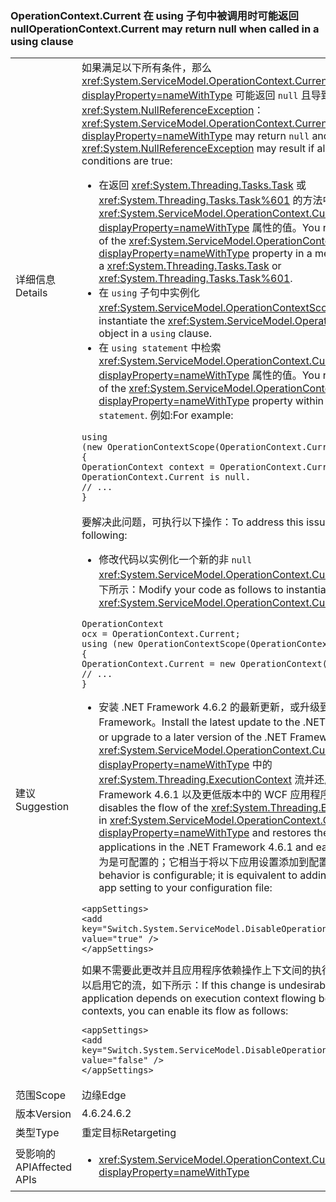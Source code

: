### <a name="operationcontextcurrent-may-return-null-when-called-in-a-using-clause"></a><span data-ttu-id="d12a8-101">OperationContext.Current 在 using 子句中被调用时可能返回 null</span><span class="sxs-lookup"><span data-stu-id="d12a8-101">OperationContext.Current may return null when called in a using clause</span></span>

|   |   |
|---|---|
|<span data-ttu-id="d12a8-102">详细信息</span><span class="sxs-lookup"><span data-stu-id="d12a8-102">Details</span></span>|<span data-ttu-id="d12a8-103">如果满足以下所有条件，那么 <xref:System.ServiceModel.OperationContext.Current?displayProperty=nameWithType> 可能返回 <code>null</code> 且导致 <xref:System.NullReferenceException>：</span><span class="sxs-lookup"><span data-stu-id="d12a8-103"><xref:System.ServiceModel.OperationContext.Current?displayProperty=nameWithType> may return <code>null</code> and a <xref:System.NullReferenceException> may result if all of the following conditions are true:</span></span><ul><li><span data-ttu-id="d12a8-104">在返回 <xref:System.Threading.Tasks.Task> 或 <xref:System.Threading.Tasks.Task%601> 的方法中检索 <xref:System.ServiceModel.OperationContext.Current?displayProperty=nameWithType> 属性的值。</span><span class="sxs-lookup"><span data-stu-id="d12a8-104">You retrieve the value of the <xref:System.ServiceModel.OperationContext.Current?displayProperty=nameWithType> property in a method that returns a <xref:System.Threading.Tasks.Task> or <xref:System.Threading.Tasks.Task%601>.</span></span></li><li><span data-ttu-id="d12a8-105">在 <code>using</code> 子句中实例化 <xref:System.ServiceModel.OperationContextScope> 对象。</span><span class="sxs-lookup"><span data-stu-id="d12a8-105">You instantiate the <xref:System.ServiceModel.OperationContextScope> object in a <code>using</code> clause.</span></span></li><li><span data-ttu-id="d12a8-106">在 <code>using statement</code> 中检索 <xref:System.ServiceModel.OperationContext.Current?displayProperty=nameWithType> 属性的值。</span><span class="sxs-lookup"><span data-stu-id="d12a8-106">You retrieve the value of the <xref:System.ServiceModel.OperationContext.Current?displayProperty=nameWithType> property within the <code>using statement</code>.</span></span> <span data-ttu-id="d12a8-107">例如:</span><span class="sxs-lookup"><span data-stu-id="d12a8-107">For example:</span></span></li></ul><pre><code class="language-csharp">using (new OperationContextScope(OperationContext.Current))&#13;&#10;{&#13;&#10;OperationContext context = OperationContext.Current;      // OperationContext.Current is null.&#13;&#10;// ...&#13;&#10;}&#13;&#10;</code></pre>|
|<span data-ttu-id="d12a8-108">建议</span><span class="sxs-lookup"><span data-stu-id="d12a8-108">Suggestion</span></span>|<span data-ttu-id="d12a8-109">要解决此问题，可执行以下操作：</span><span class="sxs-lookup"><span data-stu-id="d12a8-109">To address this issue, you can do the following:</span></span><ul><li><span data-ttu-id="d12a8-110">修改代码以实例化一个新的非 <code>null</code> <xref:System.ServiceModel.OperationContext.Current%2A> 对象，如下所示：</span><span class="sxs-lookup"><span data-stu-id="d12a8-110">Modify your code as follows to instantiate a new non-<code>null</code> <xref:System.ServiceModel.OperationContext.Current%2A> object:</span></span></li></ul><pre><code class="language-csharp">OperationContext ocx = OperationContext.Current;&#13;&#10;using (new OperationContextScope(OperationContext.Current))&#13;&#10;{&#13;&#10;OperationContext.Current = new OperationContext(ocx.Channel);&#13;&#10;// ...&#13;&#10;}&#13;&#10;</code></pre><ul><li><span data-ttu-id="d12a8-111">安装 .NET Framework 4.6.2 的最新更新，或升级到更高版本的 .NET Framework。</span><span class="sxs-lookup"><span data-stu-id="d12a8-111">Install the latest update to the .NET Framework 4.6.2, or upgrade to a later version of the .NET Framework.</span></span> <span data-ttu-id="d12a8-112">这将禁用 <xref:System.ServiceModel.OperationContext.Current?displayProperty=nameWithType> 中的 <xref:System.Threading.ExecutionContext> 流并还原 .NET Framework 4.6.1 以及更低版本中的 WCF 应用程序行为。</span><span class="sxs-lookup"><span data-stu-id="d12a8-112">This disables the flow of the <xref:System.Threading.ExecutionContext> in <xref:System.ServiceModel.OperationContext.Current?displayProperty=nameWithType> and restores the behavior of WCF applications in the .NET Framework 4.6.1 and earlier versions.</span></span> <span data-ttu-id="d12a8-113">此行为是可配置的；它相当于将以下应用设置添加到配置文件中：</span><span class="sxs-lookup"><span data-stu-id="d12a8-113">This behavior is configurable; it is equivalent to adding the following app setting to your configuration file:</span></span></li></ul><pre><code class="language-xml">&lt;appSettings&gt;&#13;&#10;&lt;add key=&quot;Switch.System.ServiceModel.DisableOperationContextAsyncFlow&quot; value=&quot;true&quot; /&gt;&#13;&#10;&lt;/appSettings&gt;&#13;&#10;</code></pre><span data-ttu-id="d12a8-114">如果不需要此更改并且应用程序依赖操作上下文间的执行上下文流，那么可以启用它的流，如下所示：</span><span class="sxs-lookup"><span data-stu-id="d12a8-114">If this change is undesirable and your application depends on execution context flowing between operation contexts, you can enable its flow as follows:</span></span><pre><code class="language-xml">&lt;appSettings&gt;&#13;&#10;&lt;add key=&quot;Switch.System.ServiceModel.DisableOperationContextAsyncFlow&quot; value=&quot;false&quot; /&gt;&#13;&#10;&lt;/appSettings&gt;&#13;&#10;</code></pre>|
|<span data-ttu-id="d12a8-115">范围</span><span class="sxs-lookup"><span data-stu-id="d12a8-115">Scope</span></span>|<span data-ttu-id="d12a8-116">边缘</span><span class="sxs-lookup"><span data-stu-id="d12a8-116">Edge</span></span>|
|<span data-ttu-id="d12a8-117">版本</span><span class="sxs-lookup"><span data-stu-id="d12a8-117">Version</span></span>|<span data-ttu-id="d12a8-118">4.6.2</span><span class="sxs-lookup"><span data-stu-id="d12a8-118">4.6.2</span></span>|
|<span data-ttu-id="d12a8-119">类型</span><span class="sxs-lookup"><span data-stu-id="d12a8-119">Type</span></span>|<span data-ttu-id="d12a8-120">重定目标</span><span class="sxs-lookup"><span data-stu-id="d12a8-120">Retargeting</span></span>|
|<span data-ttu-id="d12a8-121">受影响的 API</span><span class="sxs-lookup"><span data-stu-id="d12a8-121">Affected APIs</span></span>|<ul><li><xref:System.ServiceModel.OperationContext.Current?displayProperty=nameWithType></li></ul>|

